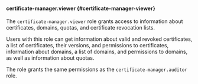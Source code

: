 #### certificate-manager.viewer {#certificate-manager-viewer}

The `certificate-manager.viewer` role grants access to information about certificates, domains, quotas, and certificate revocation lists.

Users with this role can get information about valid and revoked certificates, a list of certificates, their versions, and permissions to certificates, information about domains, a list of domains, and permissions to domains, as well as information about quotas.

The role grants the same permissions as the `certificate-manager.auditor` role.